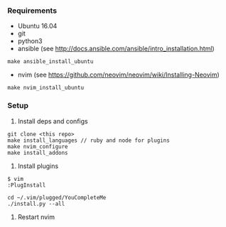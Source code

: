 ### Requirements

* Ubuntu 16.04
* git
* python3
* ansible (see http://docs.ansible.com/ansible/intro_installation.html)
```
make ansible_install_ubuntu
```
* nvim (see https://github.com/neovim/neovim/wiki/Installing-Neovim)
```
make nvim_install_ubuntu
```

### Setup

1. Install deps and configs
  ```shell
  git clone <this repo>
  make install_languages // ruby and node for plugins
  make nvim_configure
  make install_addons
  ```

1. Install plugins
  ```
  $ vim
  :PlugInstall

  cd ~/.vim/plugged/YouCompleteMe
  ./install.py --all
  ```

1. Restart nvim
